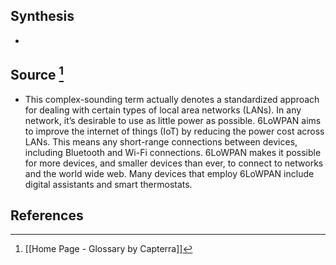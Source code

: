 ## Synthesis
- 
## Source [^1]
- This complex-sounding term actually denotes a standardized approach for dealing with certain types of local area networks (LANs). In any network, it’s desirable to use as little power as possible. 6LoWPAN aims to improve the internet of things (IoT) by reducing the power cost across LANs. This means any short-range connections between devices, including Bluetooth and Wi-Fi connections. 6LoWPAN makes it possible for more devices, and smaller devices than ever, to connect to networks and the world wide web. Many devices that employ 6LoWPAN include digital assistants and smart thermostats.
## References

[^1]: [[Home Page - Glossary by Capterra]]